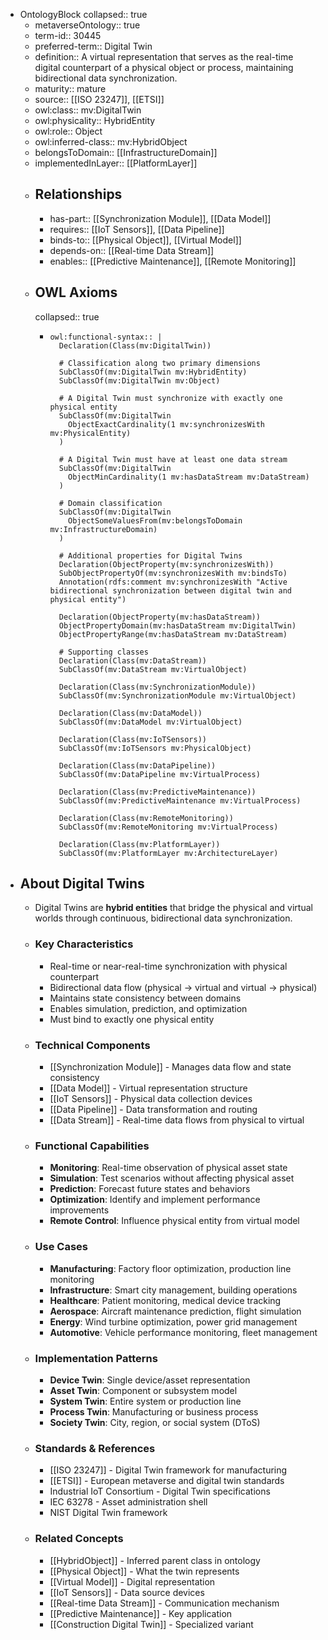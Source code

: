 - OntologyBlock
  collapsed:: true
	- metaverseOntology:: true
	- term-id:: 30445
	- preferred-term:: Digital Twin
	- definition:: A virtual representation that serves as the real-time digital counterpart of a physical object or process, maintaining bidirectional data synchronization.
	- maturity:: mature
	- source:: [[ISO 23247]], [[ETSI]]
	- owl:class:: mv:DigitalTwin
	- owl:physicality:: HybridEntity
	- owl:role:: Object
	- owl:inferred-class:: mv:HybridObject
	- belongsToDomain:: [[InfrastructureDomain]]
	- implementedInLayer:: [[PlatformLayer]]
	- ## Relationships
		- has-part:: [[Synchronization Module]], [[Data Model]]
		- requires:: [[IoT Sensors]], [[Data Pipeline]]
		- binds-to:: [[Physical Object]], [[Virtual Model]]
		- depends-on:: [[Real-time Data Stream]]
		- enables:: [[Predictive Maintenance]], [[Remote Monitoring]]
	- ## OWL Axioms
	  collapsed:: true
		- ```
		  owl:functional-syntax:: |
		    Declaration(Class(mv:DigitalTwin))

		    # Classification along two primary dimensions
		    SubClassOf(mv:DigitalTwin mv:HybridEntity)
		    SubClassOf(mv:DigitalTwin mv:Object)

		    # A Digital Twin must synchronize with exactly one physical entity
		    SubClassOf(mv:DigitalTwin
		      ObjectExactCardinality(1 mv:synchronizesWith mv:PhysicalEntity)
		    )

		    # A Digital Twin must have at least one data stream
		    SubClassOf(mv:DigitalTwin
		      ObjectMinCardinality(1 mv:hasDataStream mv:DataStream)
		    )

		    # Domain classification
		    SubClassOf(mv:DigitalTwin
		      ObjectSomeValuesFrom(mv:belongsToDomain mv:InfrastructureDomain)
		    )

		    # Additional properties for Digital Twins
		    Declaration(ObjectProperty(mv:synchronizesWith))
		    SubObjectPropertyOf(mv:synchronizesWith mv:bindsTo)
		    Annotation(rdfs:comment mv:synchronizesWith "Active bidirectional synchronization between digital twin and physical entity")

		    Declaration(ObjectProperty(mv:hasDataStream))
		    ObjectPropertyDomain(mv:hasDataStream mv:DigitalTwin)
		    ObjectPropertyRange(mv:hasDataStream mv:DataStream)

		    # Supporting classes
		    Declaration(Class(mv:DataStream))
		    SubClassOf(mv:DataStream mv:VirtualObject)

		    Declaration(Class(mv:SynchronizationModule))
		    SubClassOf(mv:SynchronizationModule mv:VirtualObject)

		    Declaration(Class(mv:DataModel))
		    SubClassOf(mv:DataModel mv:VirtualObject)

		    Declaration(Class(mv:IoTSensors))
		    SubClassOf(mv:IoTSensors mv:PhysicalObject)

		    Declaration(Class(mv:DataPipeline))
		    SubClassOf(mv:DataPipeline mv:VirtualProcess)

		    Declaration(Class(mv:PredictiveMaintenance))
		    SubClassOf(mv:PredictiveMaintenance mv:VirtualProcess)

		    Declaration(Class(mv:RemoteMonitoring))
		    SubClassOf(mv:RemoteMonitoring mv:VirtualProcess)

		    Declaration(Class(mv:PlatformLayer))
		    SubClassOf(mv:PlatformLayer mv:ArchitectureLayer)
		  ```
- ## About Digital Twins
	- Digital Twins are **hybrid entities** that bridge the physical and virtual worlds through continuous, bidirectional data synchronization.
	- ### Key Characteristics
		- Real-time or near-real-time synchronization with physical counterpart
		- Bidirectional data flow (physical → virtual and virtual → physical)
		- Maintains state consistency between domains
		- Enables simulation, prediction, and optimization
		- Must bind to exactly one physical entity
	- ### Technical Components
		- [[Synchronization Module]] - Manages data flow and state consistency
		- [[Data Model]] - Virtual representation structure
		- [[IoT Sensors]] - Physical data collection devices
		- [[Data Pipeline]] - Data transformation and routing
		- [[Data Stream]] - Real-time data flows from physical to virtual
	- ### Functional Capabilities
		- **Monitoring**: Real-time observation of physical asset state
		- **Simulation**: Test scenarios without affecting physical asset
		- **Prediction**: Forecast future states and behaviors
		- **Optimization**: Identify and implement performance improvements
		- **Remote Control**: Influence physical entity from virtual model
	- ### Use Cases
		- **Manufacturing**: Factory floor optimization, production line monitoring
		- **Infrastructure**: Smart city management, building operations
		- **Healthcare**: Patient monitoring, medical device tracking
		- **Aerospace**: Aircraft maintenance prediction, flight simulation
		- **Energy**: Wind turbine optimization, power grid management
		- **Automotive**: Vehicle performance monitoring, fleet management
	- ### Implementation Patterns
		- **Device Twin**: Single device/asset representation
		- **Asset Twin**: Component or subsystem model
		- **System Twin**: Entire system or production line
		- **Process Twin**: Manufacturing or business process
		- **Society Twin**: City, region, or social system (DToS)
	- ### Standards & References
		- [[ISO 23247]] - Digital Twin framework for manufacturing
		- [[ETSI]] - European metaverse and digital twin standards
		- Industrial IoT Consortium - Digital Twin specifications
		- IEC 63278 - Asset administration shell
		- NIST Digital Twin framework
	- ### Related Concepts
		- [[HybridObject]] - Inferred parent class in ontology
		- [[Physical Object]] - What the twin represents
		- [[Virtual Model]] - Digital representation
		- [[IoT Sensors]] - Data source devices
		- [[Real-time Data Stream]] - Communication mechanism
		- [[Predictive Maintenance]] - Key application
		- [[Construction Digital Twin]] - Specialized variant
